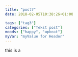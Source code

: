 ```yaml
---
title: "post7"
date: 2018-02-05T10:38:26+01:00

tags: ["tag3"]
categories: ["Tekst post"]
moods: ["happy", "upbeat"]
myVar: "myValue for Header"
---
```


this is a
